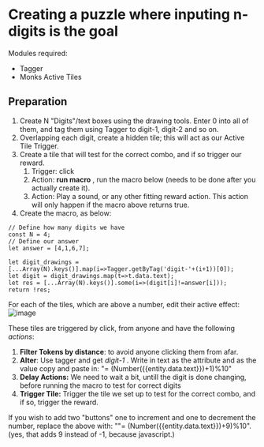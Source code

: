 # Creating a puzzle where inputing n-digits is the goal

Modules required:
  * Tagger
  * Monks Active Tiles

## Preparation

 1. Create N "Digits"/text boxes using the drawing tools. Enter 0 into all of them, and tag them using Tagger to digit-1, digit-2 and so on.
 2. Overlapping each digit, create a hidden tile; this will act as our Active Tile Trigger.
 3. Create a tile that will test for the correct combo, and if so trigger our reward.
    1. Trigger: click
    2. Action: **run macro** , run the macro below (needs to be done after you actually create it).
    3. Action: Play a sound, or any other fitting reward action. This action will only happen if the macro above returns true.
 5. Create the macro, as below:

```JS
// Define how many digits we have
const N = 4; 
// Define our answer
let answer = [4,1,6,7];

let digit_drawings = [...Array(N).keys()].map(i=>Tagger.getByTag('digit-'+(i+1))[0]);
let digit = digit_drawings.map(t=>t.data.text);
let res = [...Array(N).keys()].some(i=>(digit[i]!=answer[i]));
return !res;
```

For each of the tiles, which are above a number, edit their active effect:
![image](https://user-images.githubusercontent.com/8543541/170485918-9b52604f-1e35-4b7e-889d-5995f7558878.png)

These tiles are triggered by click, from anyone and have the following _actions_:
 1. **Filter Tokens by distance**: to avoid anyone clicking them from afar.
 2. **Alter**: Use tagger and get _digit-1_ . Write in text as the attribute and as the value copy and paste in: "= (Number({{entity.data.text}})+1)%10"
 3. **Delay Actions:** We need to wait a bit, untill the digit is done changing, before running the macro to test for correct digits
 4. **Trigger Tile:** Trigger the tile we set up to test for the correct combo, and if so, trigger the reward.

If you wish to add two "buttons" one to increment and one to decrement the number, replace the above with: ""= (Number({{entity.data.text}})+9)%10". (yes, that adds 9 instead of -1, because javascript.)
